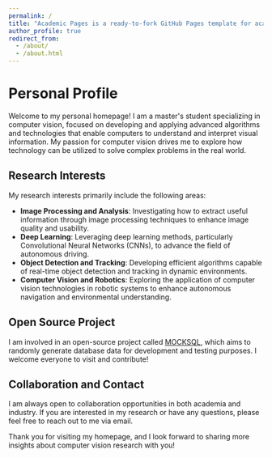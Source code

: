 ```yaml
---
permalink: /
title: "Academic Pages is a ready-to-fork GitHub Pages template for academic personal websites"
author_profile: true
redirect_from: 
  - /about/
  - /about.html
---
```


# Personal Profile

Welcome to my personal homepage! I am a master's student specializing in computer vision, focused on developing and applying advanced algorithms and technologies that enable computers to understand and interpret visual information. My passion for computer vision drives me to explore how technology can be utilized to solve complex problems in the real world.

## Research Interests

My research interests primarily include the following areas:

- **Image Processing and Analysis**: Investigating how to extract useful information through image processing techniques to enhance image quality and usability.
- **Deep Learning**: Leveraging deep learning methods, particularly Convolutional Neural Networks (CNNs), to advance the field of autonomous driving.
- **Object Detection and Tracking**: Developing efficient algorithms capable of real-time object detection and tracking in dynamic environments.
- **Computer Vision and Robotics**: Exploring the application of computer vision technologies in robotic systems to enhance autonomous navigation and environmental understanding.

## Open Source Project

I am involved in an open-source project called [MOCKSQL](https://github.com/fcdml/MOCKSQL), which aims to randomly generate database data for development and testing purposes. I welcome everyone to visit and contribute!

## Collaboration and Contact

I am always open to collaboration opportunities in both academia and industry. If you are interested in my research or have any questions, please feel free to reach out to me via email.

Thank you for visiting my homepage, and I look forward to sharing more insights about computer vision research with you!

